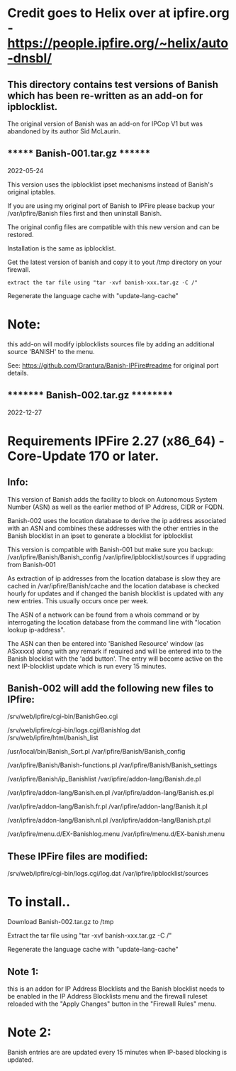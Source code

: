 # Credit goes to Helix over at ipfire.org - https://people.ipfire.org/~helix/auto-dnsbl/

## This directory contains test versions of Banish which has been re-written as an add-on for ipblocklist. 
The original version of Banish was an add-on for IPCop V1 but was abandoned by its author Sid McLaurin.

## ***** Banish-001.tar.gz  ******

2022-05-24

This version uses the ipblocklist ipset mechanisms instead of Banish's original 
iptables.

If you are using my original port of Banish to IPFire please backup your 
/var/ipfire/Banish files first and then uninstall Banish.

The original config files are compatible with this new version and can be 
restored.

Installation is the same as ipblocklist.

Get the latest version of banish and copy it to yout /tmp directory on your 
firewall.

    extract the tar file using "tar -xvf banish-xxx.tar.gz -C /" 
     
Regenerate the language cache with "update-lang-cache"
    
# Note:
this add-on will modify ipblocklists sources file by adding an additional source 'BANISH' to the menu.

See: https://github.com/Grantura/Banish-IPFire#readme for original port details.


## ******* Banish-002.tar.gz ********

2022-12-27

# Requirements IPFire 2.27 (x86_64) - Core-Update 170 or later.

## Info:

This version of Banish adds the facility to block on Autonomous System Number 
(ASN) as well as the earlier method of IP Address, CIDR or FQDN. 

Banish-002 uses the location database to derive the ip address associated with 
an ASN and combines these addresses with the other entries in the Banish 
blocklist in an ipset to generate a blocklist for ipblocklist 

This version is compatible with Banish-001 but make sure you backup: 
/var/ipfire/Banish/Banish_config 
/var/ipfire/ipblocklist/sources 
if upgrading from Banish-001

As extraction of ip addresses from the location database is slow they are cached in 
/var/ipfire/Banish/cache and the location database is checked hourly for updates 
and if changed the banish blocklist is updated with any new entries. This 
usually occurs once per week.

The ASN of a network can be found from a whois command or by interrogating the 
location database from the command line with "location lookup ip-address".

The ASN can then be entered into 'Banished Resource' window (as ASxxxxx) along with 
any remark if required and will be entered into to the Banish blocklist with the 
'add button'. The entry will become active on the next IP-blocklist update which 
is run every 15 minutes. 

## Banish-002 will add the following new files to IPfire:

/srv/web/ipfire/cgi-bin/BanishGeo.cgi

/srv/web/ipfire/cgi-bin/logs.cgi/Banishlog.dat /srv/web/ipfire/html/banish_list

/usr/local/bin/Banish_Sort.pl /var/ipfire/Banish/Banish_config

/var/ipfire/Banish/Banish-functions.pl /var/ipfire/Banish/Banish_settings

/var/ipfire/Banish/ip_Banishlist /var/ipfire/addon-lang/Banish.de.pl

/var/ipfire/addon-lang/Banish.en.pl /var/ipfire/addon-lang/Banish.es.pl

/var/ipfire/addon-lang/Banish.fr.pl /var/ipfire/addon-lang/Banish.it.pl

/var/ipfire/addon-lang/Banish.nl.pl /var/ipfire/addon-lang/Banish.pt.pl

/var/ipfire/menu.d/EX-Banishlog.menu /var/ipfire/menu.d/EX-banish.menu

## These IPFire files are modified:

/srv/web/ipfire/cgi-bin/logs.cgi/log.dat 
/var/ipfire/ipblocklist/sources

# To install.. 
Download Banish-002.tar.gz to /tmp

Extract the tar file using "tar -xvf banish-xxx.tar.gz -C /"

Regenerate the language cache with "update-lang-cache"

## Note 1:
this is an addon for IP Address Blocklists and the Banish blocklist 
needs to be enabled in the IP Address Blocklists menu and the firewall ruleset 
reloaded with the "Apply Changes" button in the "Firewall Rules" menu.

# Note 2: 
Banish entries are are updated every 15 minutes when IP-based blocking 
is updated.
